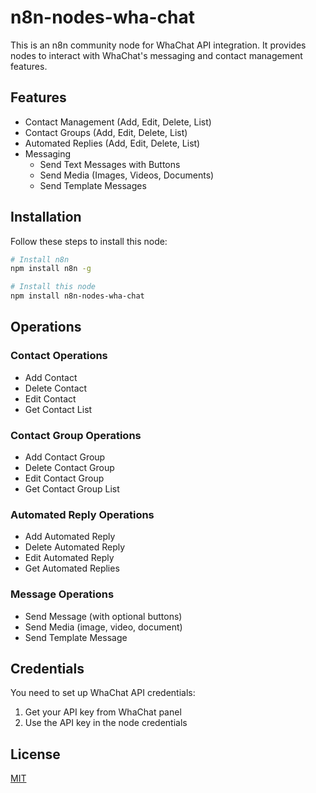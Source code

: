 # n8n-nodes-wha-chat

This is an n8n community node for WhaChat API integration. It provides nodes to interact with WhaChat's messaging and contact management features.

## Features

- Contact Management (Add, Edit, Delete, List)
- Contact Groups (Add, Edit, Delete, List)
- Automated Replies (Add, Edit, Delete, List)
- Messaging
  - Send Text Messages with Buttons
  - Send Media (Images, Videos, Documents)
  - Send Template Messages

## Installation

Follow these steps to install this node:

```bash
# Install n8n
npm install n8n -g

# Install this node
npm install n8n-nodes-wha-chat
```

## Operations

### Contact Operations
- Add Contact
- Delete Contact
- Edit Contact
- Get Contact List

### Contact Group Operations
- Add Contact Group
- Delete Contact Group
- Edit Contact Group
- Get Contact Group List

### Automated Reply Operations
- Add Automated Reply
- Delete Automated Reply
- Edit Automated Reply
- Get Automated Replies

### Message Operations
- Send Message (with optional buttons)
- Send Media (image, video, document)
- Send Template Message

## Credentials

You need to set up WhaChat API credentials:
1. Get your API key from WhaChat panel
2. Use the API key in the node credentials

## License

[MIT](LICENSE)